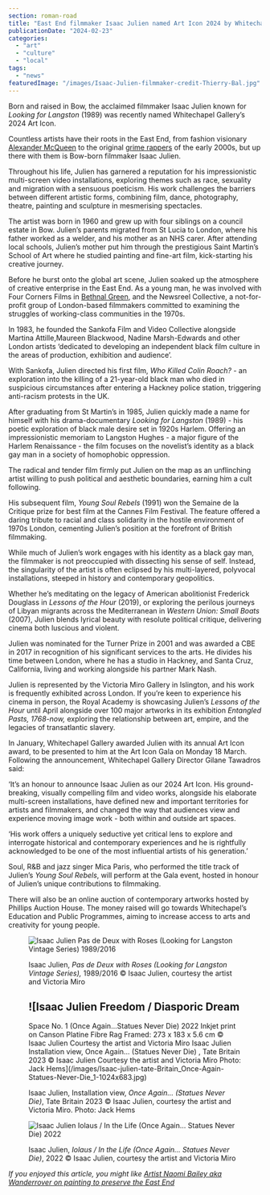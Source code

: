 ```yaml
---
section: roman-road
title: "East End filmmaker Isaac Julien named Art Icon 2024 by Whitechapel Gallery"
publicationDate: "2024-02-23"
categories: 
  - "art"
  - "culture"
  - "local"
tags: 
  - "news"
featuredImage: "/images/Isaac-Julien-filmmaker-credit-Thierry-Bal.jpg"
---
```


Born and raised in Bow, the acclaimed filmmaker Isaac Julien known for _Looking for Langston_ (1989) was recently named Whitechapel Gallery’s 2024 Art Icon. 

Countless artists have their roots in the East End, from fashion visionary [Alexander McQueen](https://romanroadlondon.com/alexander-mcqueen-tinie-tempah-house-cadogan-terrace-victoria-park/) to the original [grime rappers](https://romanroadlondon.com/famous-grime-music-figures-bow-e3-east-end-london/) of the early 2000s, but up there with them is Bow-born filmmaker Isaac Julien.

Throughout his life, Julien has garnered a reputation for his impressionistic multi-screen video installations, exploring themes such as race, sexuality and migration with a sensuous poeticism. His work challenges the barriers between different artistic forms, combining film, dance, photography, theatre, painting and sculpture in mesmerising spectacles. 

The artist was born in 1960 and grew up with four siblings on a council estate in Bow. Julien’s parents migrated from St Lucia to London, where his father worked as a welder, and his mother as an NHS carer. After attending local schools, Julien’s mother put him through the prestigious Saint Martin’s School of Art where he studied painting and fine-art film, kick-starting his creative journey. 

Before he burst onto the global art scene, Julien soaked up the atmosphere of creative enterprise in the East End. As a young man, he was involved with Four Corners Films in [Bethnal Green](https://bethnalgreenlondon.co.uk/eleanor-crow-artist-shopfronts/), and the Newsreel Collective, a not-for-profit group of London-based filmmakers committed to examining the struggles of working-class communities in the 1970s.

In 1983, he founded the Sankofa Film and Video Collective alongside Martina Attille,Maureen Blackwood, Nadine Marsh-Edwards and other London artists ‘dedicated to developing an independent black film culture in the areas of production, exhibition and audience’. 

With Sankofa, Julien directed his first film, _Who Killed Colin Roach?_ - an exploration into the killing of a 21-year-old black man who died in suspicious circumstances after entering a Hackney police station, triggering anti-racism protests in the UK.

After graduating from St Martin’s in 1985, Julien quickly made a name for himself with his drama-documentary _Looking for Langston_ (1989) - his poetic exploration of black male desire set in 1920s Harlem. Offering an impressionistic memoriam to Langston Hughes - a major figure of the Harlem Renaissance - the film focuses on the novelist’s identity as a black gay man in a society of homophobic oppression.

The radical and tender film firmly put Julien on the map as an unflinching artist willing to push political and aesthetic boundaries, earning him a cult following. 

His subsequent film, _Young Soul Rebels_ (1991) won the Semaine de la Critique prize for best film at the Cannes Film Festival. The feature offered a daring tribute to racial and class solidarity in the hostile environment of 1970s London, cementing Julien’s position at the forefront of British filmmaking.

While much of Julien’s work engages with his identity as a black gay man, the filmmaker is not preoccupied with dissecting his sense of self. Instead, the singularity of the artist is often eclipsed by his multi-layered, polyvocal installations, steeped in history and contemporary geopolitics.

Whether he’s meditating on the legacy of American abolitionist Frederick Douglass in _Lessons of the Hour_ (2019), or exploring the perilous journeys of Libyan migrants across the Mediterranean in _Western Union: Small Boats_ (2007), Julien blends lyrical beauty with resolute political critique, delivering cinema both luscious and violent.

Julien was nominated for the Turner Prize in 2001 and was awarded a CBE in 2017 in recognition of his significant services to the arts. He divides his time between London, where he has a studio in Hackney, and Santa Cruz, California, living and working alongside his partner Mark Nash.

Julien is represented by the Victoria Miro Gallery in Islington, and his work is frequently exhibited across London. If you’re keen to experience his cinema in person, the Royal Academy is showcasing Julien’s _Lessons of the Hour_ until April alongside over 100 major artworks in its exhibition _Entangled Pasts, 1768-now,_ exploring the relationship between art, empire, and the legacies of transatlantic slavery.

In January, Whitechapel Gallery awarded Julien with its annual Art Icon award, to be presented to him at the Art Icon Gala on Monday 18 March. Following the announcement, Whitechapel Gallery Director Gilane Tawadros said:

‘It’s an honour to announce Isaac Julien as our 2024 Art Icon. His ground-breaking, visually compelling film and video works, alongside his elaborate multi-screen installations, have defined new and important territories for artists and filmmakers, and changed the way that audiences view and experience moving image work - both within and outside art spaces.

‘His work offers a uniquely seductive yet critical lens to explore and interrogate historical and contemporary experiences and he is rightfully acknowledged to be one of the most influential artists of his generation.’ 

Soul, R&B and jazz singer Mica Paris, who performed the title track of Julien’s _Young Soul Rebels_, will perform at the Gala event, hosted in honour of Julien’s unique contributions to filmmaking.  

There will also be an online auction of contemporary artworks hosted by Phillips Auction House. The money raised will go towards Whitechapel’s Education and Public Programmes, aiming to increase access to arts and creativity for young people. 

<figure>

![Isaac Julien
Pas de Deux with Roses (Looking for
Langston Vintage Series)
1989/2016](/images/Isaac-Julien-film-still-1024x683.jpg)

<figcaption>

Isaac Julien, _Pas de Deux with Roses_ _(Looking for Langston Vintage Series),_ 1989/2016 © Isaac Julien, courtesy the artist and Victoria Miro

</figcaption>

</figure>

<figure>

![Isaac Julien
Freedom / Diasporic Dream
-
Space No. 1
(Once Again...Statues Never Die)
2022
Inkjet print on Canson Platine Fibre Rag
Framed: 273 x 183 x 5.6 cm
© Isaac Julien
Courtesy the artist and Victoria Miro
Isaac Julien
Installation view,
Once Again... (Statues
Never Die)
, Tate Britain
2023
© Isaac Julien
Courtesy the artist and Victoria Miro
Photo: Jack Hems](/images/Isaac-julien-tate-Britain_Once-Again-Statues-Never-Die_1-1024x683.jpg)

<figcaption>

Isaac Julien, Installation view, _Once Again... (Statues Never Die)_, Tate Britain 2023 © Isaac Julien, courtesy the artist and Victoria Miro. Photo: Jack Hems

</figcaption>

</figure>

<figure>

![
Isaac Julien
Iolaus / In the Life (Once Again...
Statues Never Die)
2022](/images/isaac-julien-statues-never-die-still-1024x683.jpg)

<figcaption>

Isaac Julien, _Iolaus / In the Life (Once Again... Statues Never Die)_, 2022 © Isaac Julien, courtesy the artist and Victoria Miro  


</figcaption>

</figure>

_If you enjoyed this article, you might like_ [_Artist Naomi Bailey aka Wanderrover on painting to preserve the East End_](https://romanroadlondon.com/wanderrover-naomi-bailey-mile-end-instagram-artist-interview/)

